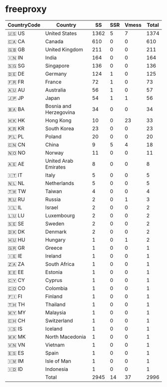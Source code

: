 # freeproxy

|CountryCode|Country|SS|SSR|Vmess|Total|
|  ----  | ----  |  ----  | ----  |  ----  | ----  |
|🇺🇸 US|United States|1362|5|7|1374|
|🇨🇦 CA|Canada|610|0|0|610|
|🇬🇧 GB|United Kingdom|211|0|0|211|
|🇮🇳 IN|India|164|0|0|164|
|🇸🇬 SG|Singapore|136|0|0|136|
|🇩🇪 DE|Germany|124|1|0|125|
|🇫🇷 FR|France|72|1|0|73|
|🇦🇺 AU|Australia|56|1|0|57|
|🇯🇵 JP|Japan|54|1|1|56|
|🇧🇦 BA|Bosnia and Herzegovina|34|0|0|34|
|🇭🇰 HK|Hong Kong|10|0|23|33|
|🇰🇷 KR|South Korea|23|0|0|23|
|🇵🇱 PL|Poland|20|0|0|20|
|🇨🇳 CN|China|9|5|4|18|
|🇳🇴 NO|Norway|11|0|0|11|
|🇦🇪 AE|United Arab Emirates|8|0|0|8|
|🇮🇹 IT|Italy|5|0|0|5|
|🇳🇱 NL|Netherlands|5|0|0|5|
|🇹🇼 TW|Taiwan|4|0|0|4|
|🇷🇺 RU|Russia|2|0|1|3|
|🇮🇱 IL|Israel|2|0|0|2|
|🇱🇺 LU|Luxembourg|2|0|0|2|
|🇸🇪 SE|Sweden|2|0|0|2|
|🇩🇰 DK|Denmark|2|0|0|2|
|🇭🇺 HU|Hungary|1|0|1|2|
|🇬🇷 GR|Greece|1|0|0|1|
|🇮🇪 IE|Ireland|1|0|0|1|
|🇿🇦 ZA|South Africa|1|0|0|1|
|🇪🇪 EE|Estonia|1|0|0|1|
|🇨🇾 CY|Cyprus|1|0|0|1|
|🇨🇴 CO|Colombia|1|0|0|1|
|🇫🇮 FI|Finland|1|0|0|1|
|🇹🇭 TH|Thailand|1|0|0|1|
|🇲🇾 MY|Malaysia|1|0|0|1|
|🇨🇭 CH|Switzerland|1|0|0|1|
|🇮🇸 IS|Iceland|1|0|0|1|
|🇲🇰 MK|North Macedonia|1|0|0|1|
|🇻🇳 VN|Vietnam|1|0|0|1|
|🇪🇸 ES|Spain|1|0|0|1|
|🇮🇲 IM|Isle of Man|1|0|0|1|
|🇮🇩 ID|Indonesia|1|0|0|1|
||Total|2945|14|37|2996|
